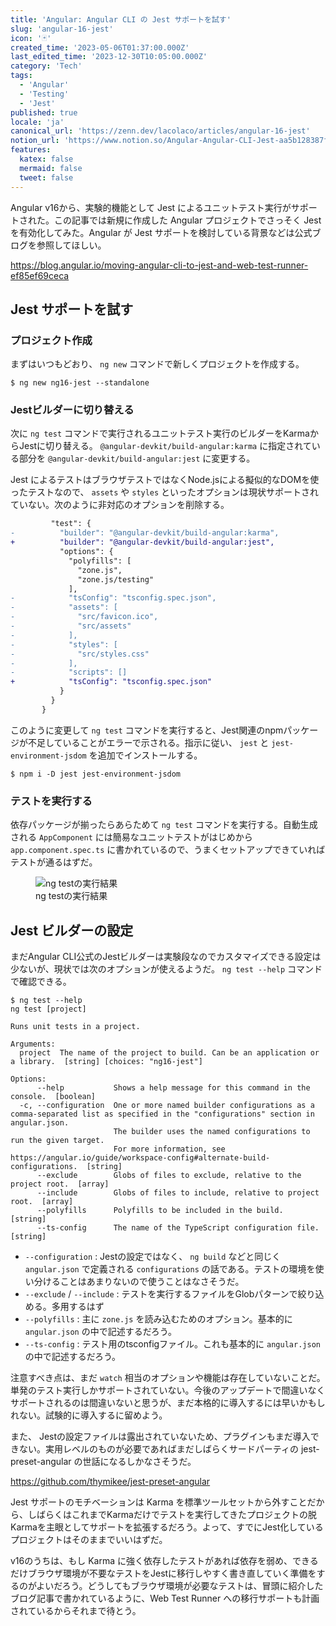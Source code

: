 ```yaml
---
title: 'Angular: Angular CLI の Jest サポートを試す'
slug: 'angular-16-jest'
icon: '🃏'
created_time: '2023-05-06T01:37:00.000Z'
last_edited_time: '2023-12-30T10:05:00.000Z'
category: 'Tech'
tags:
  - 'Angular'
  - 'Testing'
  - 'Jest'
published: true
locale: 'ja'
canonical_url: 'https://zenn.dev/lacolaco/articles/angular-16-jest'
notion_url: 'https://www.notion.so/Angular-Angular-CLI-Jest-aa5b128387fb4b2fbc916ec77c9f5d2a'
features:
  katex: false
  mermaid: false
  tweet: false
---
```


Angular v16から、実験的機能として Jest によるユニットテスト実行がサポートされた。この記事では新規に作成した Angular プロジェクトでさっそく Jest を有効化してみた。Angular が Jest サポートを検討している背景などは公式ブログを参照してほしい。

https://blog.angular.io/moving-angular-cli-to-jest-and-web-test-runner-ef85ef69ceca

## Jest サポートを試す

### プロジェクト作成

まずはいつもどおり、 `ng new` コマンドで新しくプロジェクトを作成する。

```shell
$ ng new ng16-jest --standalone
```

### Jestビルダーに切り替える

次に `ng test` コマンドで実行されるユニットテスト実行のビルダーをKarmaからJestに切り替える。 `@angular-devkit/build-angular:karma` に指定されている部分を `@angular-devkit/build-angular:jest` に変更する。

Jest によるテストはブラウザテストではなくNode.jsによる擬似的なDOMを使ったテストなので、 `assets` や `styles` といったオプションは現状サポートされていない。次のように非対応のオプションを削除する。

```diff
         "test": {
-          "builder": "@angular-devkit/build-angular:karma",
+          "builder": "@angular-devkit/build-angular:jest",
           "options": {
             "polyfills": [
               "zone.js",
               "zone.js/testing"
             ],
-            "tsConfig": "tsconfig.spec.json",
-            "assets": [
-              "src/favicon.ico",
-              "src/assets"
-            ],
-            "styles": [
-              "src/styles.css"
-            ],
-            "scripts": []
+            "tsConfig": "tsconfig.spec.json"
           }
         }
       }
```

このように変更して `ng test` コマンドを実行すると、Jest関連のnpmパッケージが不足していることがエラーで示される。指示に従い、 `jest` と `jest-environment-jsdom` を追加でインストールする。

```shell
$ npm i -D jest jest-environment-jsdom
```

### テストを実行する

依存パッケージが揃ったらあらためて `ng test` コマンドを実行する。自動生成される `AppComponent` には簡易なユニットテストがはじめから `app.component.spec.ts` に書かれているので、うまくセットアップできていればテストが通るはずだ。

<figure>
  <img src="/images/angular-16-jest/Untitled.png" alt="ng testの実行結果">
  <figcaption>ng testの実行結果</figcaption>
</figure>

## Jest ビルダーの設定

まだAngular CLI公式のJestビルダーは実験段なのでカスタマイズできる設定は少ないが、現状では次のオプションが使えるようだ。 `ng test --help` コマンドで確認できる。

```shell
$ ng test --help
ng test [project]

Runs unit tests in a project.

Arguments:
  project  The name of the project to build. Can be an application or a library.  [string] [choices: "ng16-jest"]

Options:
      --help           Shows a help message for this command in the console.  [boolean]
  -c, --configuration  One or more named builder configurations as a comma-separated list as specified in the "configurations" section in angular.json.
                       The builder uses the named configurations to run the given target.
                       For more information, see https://angular.io/guide/workspace-config#alternate-build-configurations.  [string]
      --exclude        Globs of files to exclude, relative to the project root.  [array]
      --include        Globs of files to include, relative to project root.  [array]
      --polyfills      Polyfills to be included in the build.  [string]
      --ts-config      The name of the TypeScript configuration file.  [string]
```

- `--configuration` : Jestの設定ではなく、 `ng build` などと同じく `angular.json` で定義される `configurations` の話である。テストの環境を使い分けることはあまりないので使うことはなさそうだ。
- `--exclude` / `--include` : テストを実行するファイルをGlobパターンで絞り込める。多用するはず
- `--polyfills` : 主に `zone.js` を読み込むためのオプション。基本的に `angular.json` の中で記述するだろう。
- `--ts-config` : テスト用のtsconfigファイル。これも基本的に `angular.json` の中で記述するだろう。

注意すべき点は、まだ `watch` 相当のオプションや機能は存在していないことだ。単発のテスト実行しかサポートされていない。今後のアップデートで間違いなくサポートされるのは間違いないと思うが、まだ本格的に導入するには早いかもしれない。試験的に導入するに留めよう。

また、 Jestの設定ファイルは露出されていないため、プラグインもまだ導入できない。実用レベルのものが必要であればまだしばらくサードパーティの jest-preset-angular の世話になるしかなさそうだ。

https://github.com/thymikee/jest-preset-angular

Jest サポートのモチベーションは Karma を標準ツールセットから外すことだから、しばらくはこれまでKarmaだけでテストを実行してきたプロジェクトの脱Karmaを主眼としてサポートを拡張するだろう。よって、すでにJest化しているプロジェクトはそのままでいいはずだ。

v16のうちは、もし Karma に強く依存したテストがあれば依存を弱め、できるだけブラウザ環境が不要なテストをJestに移行しやすく書き直していく準備をするのがよいだろう。どうしてもブラウザ環境が必要なテストは、冒頭に紹介したブログ記事で書かれているように、Web Test Runner への移行サポートも計画されているからそれまで待とう。

